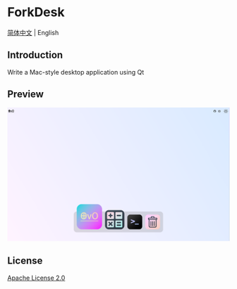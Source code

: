 # ForkDesk

[简体中文](README_zh.md) | English

## Introduction

Write a Mac-style desktop application using Qt

## Preview

![preview](preview.png)

## License

[Apache License 2.0](LICENSE)
